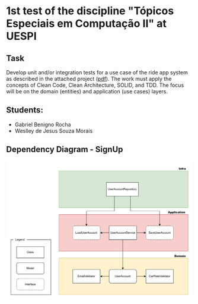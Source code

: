 # 1st test of the discipline "Tópicos Especiais em Computação II" at UESPI

## Task

Develop unit and/or integration tests for a use case of the ride app system as described in the attached project ([pdf](docs/tec2-aval.pdf)). The work must apply the concepts of Clean Code, Clean Architecture, SOLID, and TDD. The focus will be on the domain (entities) and application (use cases) layers.

## Students:

- Gabriel Benigno Rocha
- Weslley de Jesus Souza Morais

## Dependency Diagram - SignUp
![use case diagram sign up](docs/diagram.png)
